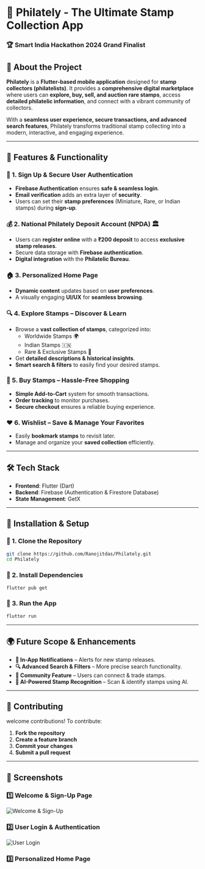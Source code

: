 # 📮 Philately - The Ultimate Stamp Collection App

### 🏆 Smart India Hackathon 2024 Grand Finalist


## 🌟 About the Project 


**Philately** is a **Flutter-based mobile application** designed for **stamp collectors (philatelists)**. It provides a **comprehensive digital marketplace** where users can **explore, buy, sell, and auction rare stamps**, access **detailed philatelic information**, and connect with a vibrant community of collectors.  


With a **seamless user experience, secure transactions, and advanced search features**, Philately transforms traditional stamp collecting into a modern, interactive, and engaging experience.

---


## 🚀 Features & Functionality

### 📝 1. Sign Up & Secure User Authentication
- **Firebase Authentication** ensures **safe & seamless login**.
- **Email verification** adds an extra layer of **security**.
- Users can set their **stamp preferences** (Miniature, Rare, or Indian stamps) during **sign-up**.


### 💰 2. National Philately Deposit Account (NPDA) 🏛️
- Users can **register online** with a **₹200 deposit** to access **exclusive stamp releases**.
- Secure data storage with **Firebase authentication**.
- **Digital integration** with the **Philatelic Bureau**.


### 🏠 3. Personalized Home Page
- **Dynamic content** updates based on **user preferences**.
- A visually engaging **UI/UX** for **seamless browsing**.


### 🔍 4. Explore Stamps – Discover & Learn
- Browse a **vast collection of stamps**, categorized into:
  - Worldwide Stamps 🌍
  - Indian Stamps 🇮🇳
  - Rare & Exclusive Stamps 🏅
- Get **detailed descriptions & historical insights**.
- **Smart search & filters** to easily find your desired stamps.

### 🛒 5. Buy Stamps – Hassle-Free Shopping
- **Simple Add-to-Cart** system for smooth transactions.
- **Order tracking** to monitor purchases.
- **Secure checkout** ensures a reliable buying experience.

### ❤️ 6. Wishlist – Save & Manage Your Favorites
- Easily **bookmark stamps** to revisit later.
- Manage and organize your **saved collection** efficiently.

---

## 🛠️ Tech Stack
- **Frontend**: Flutter (Dart)
- **Backend**: Firebase (Authentication & Firestore Database)
- **State Management**: GetX

---

## 📌 Installation & Setup
### 🔹 1. Clone the Repository
```bash
git clone https://github.com/Ranojitdas/Philately.git  
cd Philately
```

### 🔹 2. Install Dependencies
```bash
flutter pub get
```

### 🔹 3. Run the App
```bash
flutter run
```

---
## 🌍 Future Scope & Enhancements
- **📩 In-App Notifications** – Alerts for new stamp releases.
- **🔍 Advanced Search & Filters** – More precise search functionality.
- **🤝 Community Feature** – Users can connect & trade stamps.
- **📸 AI-Powered Stamp Recognition** – Scan & identify stamps using AI.

---

## 🤝 Contributing
welcome contributions! To contribute:

1. **Fork the repository**
2. **Create a feature branch**
3. **Commit your changes**
4. **Submit a pull request**

---
## 📸 Screenshots

### 1️⃣ Welcome & Sign-Up Page 
![Welcome & Sign-Up](path/to/Screenshot1.png)  
### 2️⃣ User Login & Authentication
![User Login](path/to/Screenshot2.png) 
### 3️⃣ Personalized Home Page
